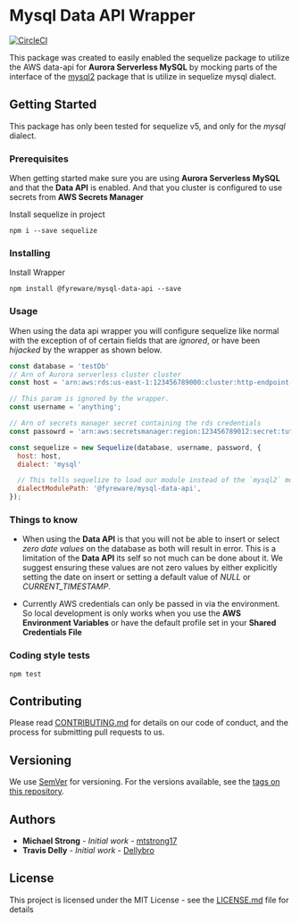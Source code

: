 # Mysql Data API Wrapper
[![CircleCI](https://circleci.com/gh/Fyreware/mysql-data-api/tree/master.svg?style=svg)](https://circleci.com/gh/Fyreware/mysql-data-api/tree/master)

This package was created to easily enabled the sequelize package to utilize the AWS data-api for **Aurora Serverless MySQL** by mocking parts of the interface of the [mysql2](https://github.com/brianmario/mysql2) package that is utilize in sequelize mysql dialect.

## Getting Started
This package has only been tested for sequelize v5, and only for the *mysql* dialect.

### Prerequisites
When getting started make sure you are using **Aurora Serverless MySQL** and that the **Data API** is enabled.
And that you cluster is configured to use secrets from **AWS Secrets Manager**

Install sequelize in project
```
npm i --save sequelize
```

### Installing

Install Wrapper

```
npm install @fyreware/mysql-data-api --save
```
### Usage
When using the data api wrapper you will configure sequelize like normal with the exception of of certain fields that are *ignored*, or have been *hijacked* by the wrapper as shown below.

``` javascript
const database = 'testDb'
// Arn of Aurora serverless cluster cluster
const host = 'arn:aws:rds:us-east-1:123456789000:cluster:http-endpoint-test';

// This param is ignored by the wrapper.
const username = 'anything'; 

// Arn of secrets manager secret containing the rds credentials
const passowrd = 'arn:aws:secretsmanager:region:123456789012:secret:tutorials/MyFirstTutorialSecret-jiObOV'

const sequelize = new Sequelize(database, username, password, {
  host: host,
  dialect: 'mysql'

  // This tells sequelize to load our module instead of the `mysql2` module
  dialectModulePath: '@fyreware/mysql-data-api',
});
```

### Things to know
* When using the **Data API** is that you will not be able to insert or select *zero date values* on the database as both will result in error. This is a limitation of the **Data API** its self so not much can be done about it. We suggest ensuring these values are not zero values by either explicitly setting the date on insert or setting a default value of *NULL* or *CURRENT_TIMESTAMP*.

* Currently AWS credentials can only be passed in via the environment. So local development is only works when you use the **AWS Environment Variables** or have the default profile set in your **Shared Credentials File**


### Coding style tests

```
npm test
```

## Contributing

Please read [CONTRIBUTING.md](CONTRIBUTING.md) for details on our code of conduct, and the process for submitting pull requests to us.

## Versioning

We use [SemVer](http://semver.org/) for versioning. For the versions available, see the [tags on this repository](https://github.com/your/project/tags). 

## Authors

* **Michael Strong** - *Initial work* - [mtstrong17](https://github.com/mtstrong17)
* **Travis Delly** - *Initial work* - [Dellybro](https://github.com/Dellybro)

## License

This project is licensed under the MIT License - see the [LICENSE.md](LICENSE.md) file for details
